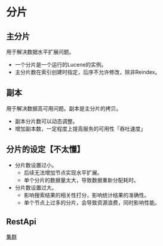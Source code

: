 # 分片

## 主分片
用于解决数据水平扩展问题。
- 一个分片是一个运行的Lucene的实例。
- 主分片数在索引创建时指定，后序不允许修改，除非Reindex。

## 副本
用于解决数据高可用问题。副本是主分片的拷贝。
- 副本分片数可以动态调整。
- 增加副本数，一定程度上提高服务的可用性「吞吐速度」

## 分片的设定【不太懂】
- 分片数设置过小。
    - 后续无法增加节点实现水平扩展。
    - 单个分片的数据量太大，导致数据重新分配耗时。
- 分片数设置过大。
    - 影响搜索结果的相关性打分，影响统计结果的准确性。
    - 单个节点上过多的分片，会导致资源浪费，同时影响性能。

## RestApi
[集群](https://github.com/sunzhangshuai/php-elasticsearch/blob/master/app/RestApi/Http/Cluster.php)


